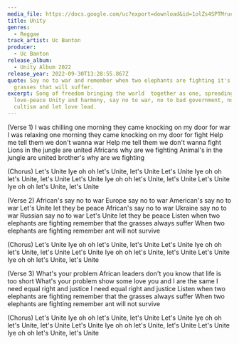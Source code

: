 ```yaml
---
media_file: https://docs.google.com/uc?export=download&id=1olZs4SPTMruc5sVZTjDSgpuqQukDX8Ox
title: Unity
genres:
  - Reggae
track_artist: Uc Banton
producer:
  - Uc Banton
release_album:
  - Unity Album 2022
release_year: 2022-09-30T13:28:55.867Z
quote: Say no to war and remember when two elephants are fighting it's the
  grasses that will suffer.
excerpt: Song of freedom bringing the world  together as one, spreading
  love-peace Unity and harmony, say no to war, no to bad government, no to
  cultism and let love lead.
---
```


(Verse 1)
I was chilling one morning they came knocking on my door for war
I was relaxing one morning they came knocking on my door for fight
Help me tell them we don't wanna war
Help me tell them we don't wanna fight
Lions in the jungle are united Africans why are we fighting
Animal's in the jungle are united brother's why are we fighting

(Chorus)
Let's Unite Iye oh oh let's Unite, let's Unite
Let's Unite Iye oh oh let's Unite, let's Unite
Let's Unite Iye oh oh let's Unite, let's Unite
Let's Unite Iye oh oh let's Unite, let's Unite

(Verse 2)
African's say no to war
Europe say no to war
American's say no to war
Let's Unite let they be peace
African's say no to war
Ukraine say no to war
Russian say no to war
Let's Unite let they be peace
Listen when two elephants are fighting remember that the grasses always suffer
When two elephants are fighting remember ant will not survive

(Chorus)
Let's Unite Iye oh oh let's Unite, let's Unite
Let's Unite Iye oh oh let's Unite, let's Unite
Let's Unite Iye oh oh let's Unite, let's Unite
Let's Unite Iye oh oh let's Unite, let's Unite

(Verse 3)
What's your problem African leaders don't you know that life is too short
What's your problem show some love you and I are the same
I need equal right and justice
I need equal right and justice
Listen when two elephants are fighting remember that the grasses always suffer
When two elephants are fighting remember ant will not survive

(Chorus)
Let's Unite Iye oh oh let's Unite, let's Unite
Let's Unite Iye oh oh let's Unite, let's Unite
Let's Unite Iye oh oh let's Unite, let's Unite
Let's Unite Iye oh oh let's Unite, let's Unite
